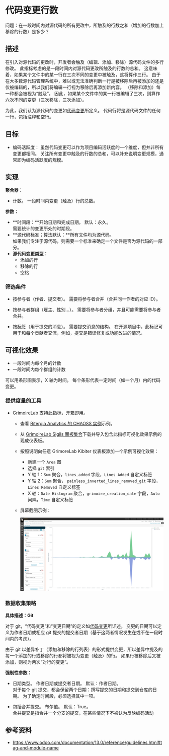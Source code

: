 # 代码变更行数

问题：在一段时间内对源代码的所有更改中，所触及的行数之和（增加的行数加上移除的行数）是多少？


## 描述

在引入对源代码的更改时，开发者会触及（编辑、添加、移除）源代码文件的多行修改。 此指标考虑的是一段时间内对源代码更改所触及的行数的总和。 这意味着，如果某个文件中的某一行在三次不同的变更中被触及，这将算作三行。 由于在大多数源代码管理系统中，难以或无法准确判断一行是被移除后再被添加的还是仅被编辑的，所以我们将编辑一行视为移除后再添加新内容。 （移除和添加）每一种都会被视为“触及”。 因此，如果某个文件中的某一行被编辑了三次，则算作六次不同的变更（三次移除，三次添加）。

为此，我们认为源代码的变更如[代码变更](https://github.com/chaoss/wg-evolution/blob/master/metrics/Code_Changes.md)所定义。 代码行将是源代码文件的任何一行，包括注释和空行。


## 目标

* 编码活跃度：
  虽然代码变更可以作为项目编码活跃度的一个维度，但并非所有变更都相同。 关注所有变更中触及的行数的总和，可以补充说明变更规模，通常即为编码活跃度的规模。


## 实现

**聚合器：**
* 计数。 一段时间内变更（触及）行的总数。

**参数：**
* **时间段：**开始日期和完成日期。 默认：永久。  
  需要统计的变更所处的时期段。<br>
* **源代码标准；算法默认：**所有文件均为源代码。  
  如果我们专注于源代码，则需要一个标准来确定一个文件是否为源代码的一部分。<br>
* **源代码变更类型：**
    - 添加的行
    - 移除的行
    - 空格


### 筛选条件

* 按参与者（作者、提交者）。 需要将参与者合并（合并同一作者的对应 ID）。

* 按参与者群组（雇主、性别…）。 需要将参与者分组，并且可能需要将参与者合并。

* 按[标签](https://www.odoo.com/documentation/13.0/reference/guidelines.html#tag-and-module-name)（用于提交的消息）。 需要提交消息的结构。 在开源项目中，此标记可用于和每个贡献者交流，例如，提交是错误修复或功能改进的情况。

## 可视化效果

* 一段时间内每个月的计数
* 一段时间内每个群组的计数

可以用条形图表示，X 轴为时间。 每个条形代表一定时间（如一个月）内的代码变更。


### 提供度量的工具

* [GrimoireLab](https://chaoss.github.io/grimoirelab) 支持此指标，开箱即用。
  - 查看 [Bitergia Analytics 的 CHAOSS 实例](https://chaoss.biterg.io/app/kibana#/dashboard/f13af0e0-18e5-11e9-ba47-d5cbef43f8d3)示例。
  - 从 [GrimoireLab Sigils 面板集合](https://chaoss.github.io/grimoirelab-sigils/chaoss-gmd-cde/lines_of_code_changed/)下载并导入包含此指标可视化效果示例的现成仪表板。
  - 按照说明向任意 GrimoreLab Kibiter 仪表板添加一个示例可视化效果：
    * 新建一个 `Area` 图
    * 选择 `git` 索引
    * Y 轴 1：`Sum` 聚合，`lines_added` 字段，`Lines Added` 自定义标签
    * Y 轴 2：`Sum` 聚合， `painless_inverted_lines_removed_git` 字段，`Lines Removed` 自定义标签
    * X 轴：`Date Histogram` 聚合，`grimoire_creation_date` 字段，`Auto` 间隔，`Time` 自定义标签
  - 屏幕截图示例： 
    
    ![GrimoireLab 指标截图 Code_Changes_Lines](images/code-changes-lines_grimoirelab.png)


### 数据收集策略

**具体描述：Git**

对于 git，“代码变更”和“变更日期”的定义如[代码变更](https://github.com/chaoss/wg-evolution/blob/master/metrics/Code_Changes.md)所详述。 变更的日期可以定义为作者日期或相应 git 提交的提交者日期（基于这两者情况发生在或不在一段时间内的考虑）。

由于 git 以差异补丁（添加和移除的行列表）的形式提供变更，所以差异中提及的每一个添加的行或移除的行都将被视为变更（触及）的行。 如果行被移除后又被添加，则视为两次“对行的变更”。

__强制性参数：__

* 日期类型。 作者日期或提交者日期。 默认：作者日期。  
  对于每个 git 提交，都会保留两个日期：撰写提交的日期和提交到仓库的日期。 为了确定时间段，必须选择其中一项。<br>

* 包括合并提交。 布尔值。 默认：True。  
  合并提交是指合并一个分支的提交，在某些情况下不被认为反映编码活动

## 参考资料

* https://www.odoo.com/documentation/13.0/reference/guidelines.html#tag-and-module-name
